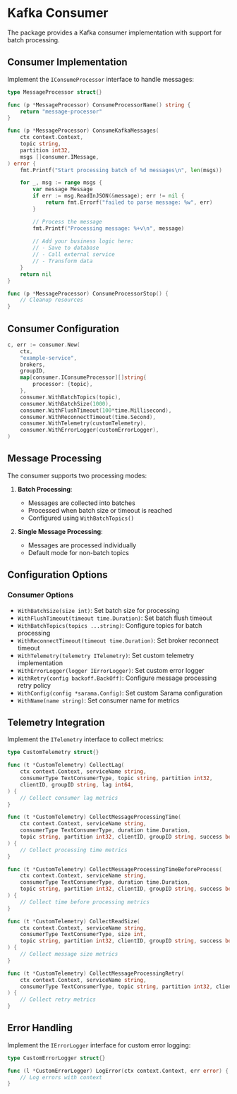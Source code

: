 # Kafka Consumer

The package provides a Kafka consumer implementation with support for batch processing.

## Consumer Implementation

Implement the `IConsumeProcessor` interface to handle messages:

```go
type MessageProcessor struct{}

func (p *MessageProcessor) ConsumeProcessorName() string {
    return "message-processor"
}

func (p *MessageProcessor) ConsumeKafkaMessages(
    ctx context.Context,
    topic string,
    partition int32,
    msgs []consumer.IMessage,
) error {
    fmt.Printf("Start processing batch of %d messages\n", len(msgs))

    for _, msg := range msgs {
        var message Message
        if err := msg.ReadInJSON(&message); err != nil {
            return fmt.Errorf("failed to parse message: %w", err)
        }

        // Process the message
        fmt.Printf("Processing message: %+v\n", message)
        
        // Add your business logic here:
        // - Save to database
        // - Call external service
        // - Transform data
    }
    return nil
}

func (p *MessageProcessor) ConsumeProcessorStop() {
    // Cleanup resources
}
```

## Consumer Configuration

```go
c, err := consumer.New(
    ctx,
    "example-service",
    brokers,
    groupID,
    map[consumer.IConsumeProcessor][]string{
        processor: {topic},
    },
    consumer.WithBatchTopics(topic),
    consumer.WithBatchSize(1000),
    consumer.WithFlushTimeout(100*time.Millisecond),
    consumer.WithReconnectTimeout(time.Second),
    consumer.WithTelemetry(customTelemetry),
    consumer.WithErrorLogger(customErrorLogger),
)
```

## Message Processing

The consumer supports two processing modes:

1. **Batch Processing**:
   - Messages are collected into batches
   - Processed when batch size or timeout is reached
   - Configured using `WithBatchTopics()`

2. **Single Message Processing**:
   - Messages are processed individually
   - Default mode for non-batch topics

## Configuration Options

### Consumer Options

- `WithBatchSize(size int)`: Set batch size for processing
- `WithFlushTimeout(timeout time.Duration)`: Set batch flush timeout
- `WithBatchTopics(topics ...string)`: Configure topics for batch processing
- `WithReconnectTimeout(timeout time.Duration)`: Set broker reconnect timeout
- `WithTelemetry(telemetry ITelemetry)`: Set custom telemetry implementation
- `WithErrorLogger(logger IErrorLogger)`: Set custom error logger
- `WithRetry(config backoff.BackOff)`: Configure message processing retry policy
- `WithConfig(config *sarama.Config)`: Set custom Sarama configuration
- `WithName(name string)`: Set consumer name for metrics

## Telemetry Integration

Implement the `ITelemetry` interface to collect metrics:

```go
type CustomTelemetry struct{}

func (t *CustomTelemetry) CollectLag(
    ctx context.Context, serviceName string,
    consumerType TextConsumerType, topic string, partition int32,
    clientID, groupID string, lag int64,
) {
    // Collect consumer lag metrics
}

func (t *CustomTelemetry) CollectMessageProcessingTime(
    ctx context.Context, serviceName string,
    consumerType TextConsumerType, duration time.Duration,
    topic string, partition int32, clientID, groupID string, success bool,
) {
    // Collect processing time metrics
}

func (t *CustomTelemetry) CollectMessageProcessingTimeBeforeProcess(
    ctx context.Context, serviceName string,
    consumerType TextConsumerType, duration time.Duration,
    topic string, partition int32, clientID, groupID string, success bool,
) {
    // Collect time before processing metrics
}

func (t *CustomTelemetry) CollectReadSize(
    ctx context.Context, serviceName string,
    consumerType TextConsumerType, size int,
    topic string, partition int32, clientID, groupID string, success bool,
) {
    // Collect message size metrics
}

func (t *CustomTelemetry) CollectMessageProcessingRetry(
    ctx context.Context, serviceName string,
    consumerType TextConsumerType, topic string, partition int32, clientID, groupID string,
) {
    // Collect retry metrics
}
```

## Error Handling

Implement the `IErrorLogger` interface for custom error logging:

```go
type CustomErrorLogger struct{}

func (l *CustomErrorLogger) LogError(ctx context.Context, err error) {
    // Log errors with context
}
